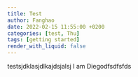 ```yaml
---
title: Test
author: Fanghao
date: 2022-02-15 11:55:00 +0200
categories: [test, Thu]
tags: [getting started]
render_with_liquid: false
---
```


testsjdklasjdlkajdsjalsj
I am Diegodfsdfsfds
